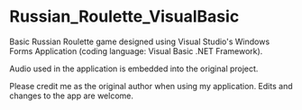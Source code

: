 # Russian_Roulette_VisualBasic

Basic Russian Roulette game designed using Visual Studio's Windows Forms Application (coding language: Visual Basic .NET Framework).

Audio used in the application is embedded into the original project.

Please credit me as the original author when using my application. Edits and changes to the app are welcome.

